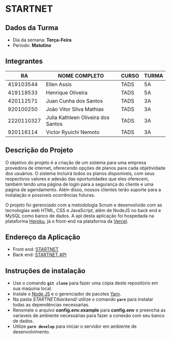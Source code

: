 # **STARTNET**

## Dados da Turma
* Dia da semana: **Terça-Feira**
* Período: **Matutino**

## Integrantes
| RA   | NOME COMPLETO | CURSO | TURMA |
|------|---------------|-------|-------|
| 419103544 | Ellen Assis | TADS  | 5A    |
| 419118533 | Henrique Oliveira   | TADS  | 5A    |
| 420112571 | Juan Cunha dos Santos | TADS  | 3A    |
| 920100250 | João Vitor Silva Mathias | TADS  | 3A    |
| 2220110327 | Julia Kathleen Oliveira dos Santos| TADS  | 3A |
| 920116114 | Victor Ryuichi Nemoto| TADS  | 3A |

## Descrição do Projeto

O objetivo do projeto é a criação de um sistema para uma empresa provedora de internet, oferecendo opções de planos para cada objetividade dos usuários.
O sistema incluirá todos os planos disponíveis, com seus respectivos valores e adesão das oportunidades que eles oferecem, também tendo uma página de login para a segurança do cliente e uma página de agendamento. Além disso, nossos clientes terão suporte para a instalação e possíveis ocorrências futuras.

O projeto foi gerenciado com a metodologia Scrum e desenvolvido com as tecnologias web HTML, CSS e JavaScript, além de NodeJS no back end e MySQL como banco de dados. A api desta aplicação foi hospedada na plataforma [Heroku](https://www.heroku.com/), já o front-end na plataforma da [Vercel](https://vercel.com/).

## Endereço da Aplicação
  - Front end: [STARTNET](https://startnet.vercel.app/)
  - Back end: [STARTNET API](https://startnet-live.herokuapp.com/)
  
## Instruções de instalação

  - Use o comando **`git clone`** para fazer uma cópia deste repositório em sua maquina local.
  - Instale o [Node JS](https://nodejs.org/pt-br/) e o gerenciador de pacotes [Yarn](https://classic.yarnpkg.com/en/docs/install/#windows-stable).
  - Na pasta *STARTNET/backend/* utilize o comando **`yarn`** para instalar todas as dependências necessarias.
  - Renomeie o arquivo **config.env.example** para **config.env** e preencha as variaveis de ambiente necessárias para fazer a conexão com seu banco de dados.
  - Utilize **`yarn develop`** para iniciar o servidor em ambiente de desenvolvimento.
 
